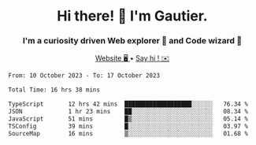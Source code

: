 <h1 align="center">Hi there! 👋 I'm Gautier.</h1>
<h3 align="center">I'm a curiosity driven Web explorer 🚀 and Code wizard 🧙</h3>

<p align="center">
  <a href="https://xisabla.github.io/">Website 🖥️ </a> •
  <a href="mailto:xisabla.dev@gmail.com">Say hi ! ✉️</a>
</p>

<!--START_SECTION:waka-->

```txt
From: 10 October 2023 - To: 17 October 2023

Total Time: 16 hrs 38 mins

TypeScript       12 hrs 42 mins  ███████████████████░░░░░░   76.34 %
JSON             1 hr 23 mins    ██░░░░░░░░░░░░░░░░░░░░░░░   08.34 %
JavaScript       51 mins         █▒░░░░░░░░░░░░░░░░░░░░░░░   05.14 %
TSConfig         39 mins         █░░░░░░░░░░░░░░░░░░░░░░░░   03.97 %
SourceMap        16 mins         ▒░░░░░░░░░░░░░░░░░░░░░░░░   01.68 %
```

<!--END_SECTION:waka-->
